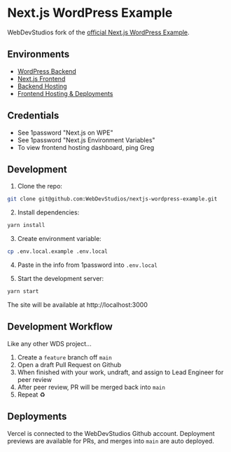 # Next.js WordPress Example

WebDevStudios fork of the [official Next.js WordPress Example](https://github.com/vercel/next.js/tree/canary/examples/cms-wordpress).

## Environments
- [WordPress Backend](https://nextjs.wpengine.com/)
- [Next.js Frontend](https://nextjs-wordpress-example.vercel.app)
- [Backend Hosting](https://my.wpengine.com/installs/nextjs)
- [Frontend Hosting & Deployments](https://vercel.com/webdevstudios/)

## Credentials
- See 1password "Next.js on WPE"
- See 1password "Next.js Environment Variables"
- To view frontend hosting dashboard, ping Greg

## Development

1. Clone the repo:

```bash
git clone git@github.com:WebDevStudios/nextjs-wordpress-example.git
```

2. Install dependencies:

```bash
yarn install
```

3. Create environment variable:

```bash
cp .env.local.example .env.local
```
4. Paste in the info from 1password into `.env.local`

5. Start the development server:

```bash
yarn start
```
The site will be available at http://localhost:3000

## Development Workflow

Like any other WDS project...

1. Create a `feature` branch off `main`
2. Open a draft Pull Request on Github
3. When finished with your work, undraft, and assign to Lead Engineer for peer review
4. After peer review, PR will be merged back into `main`
5. Repeat ♻️

## Deployments

Vercel is connected to the WebDevStudios Github account. Deployment previews are available for PRs, and merges into `main` are auto deployed.

